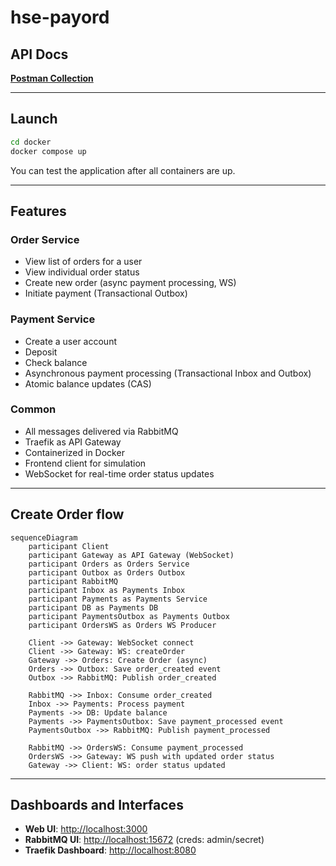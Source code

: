 # hse-payord

## API Docs

**[Postman Collection](https://web.postman.co/workspace/d3b4d30f-3bd9-4ad3-ae0c-87535d10ed59)**

---

## Launch

```bash
cd docker
docker compose up
```
You can test the application after all containers are up.

---

## Features

### Order Service

- View list of orders for a user
- View individual order status
- Create new order (async payment processing, WS)
- Initiate payment (Transactional Outbox)

### Payment Service

- Create a user account
- Deposit
- Check balance
- Asynchronous payment processing (Transactional Inbox and Outbox)
- Atomic balance updates (CAS)

### Common

- All messages delivered via RabbitMQ
- Traefik as API Gateway
- Containerized in Docker
- Frontend client for simulation
- WebSocket for real-time order status updates

---

## Create Order flow

```mermaid
sequenceDiagram
    participant Client
    participant Gateway as API Gateway (WebSocket)
    participant Orders as Orders Service
    participant Outbox as Orders Outbox
    participant RabbitMQ
    participant Inbox as Payments Inbox
    participant Payments as Payments Service
    participant DB as Payments DB
    participant PaymentsOutbox as Payments Outbox
    participant OrdersWS as Orders WS Producer

    Client ->> Gateway: WebSocket connect
    Client ->> Gateway: WS: createOrder
    Gateway ->> Orders: Create Order (async)
    Orders ->> Outbox: Save order_created event
    Outbox ->> RabbitMQ: Publish order_created

    RabbitMQ ->> Inbox: Consume order_created
    Inbox ->> Payments: Process payment
    Payments ->> DB: Update balance
    Payments ->> PaymentsOutbox: Save payment_processed event
    PaymentsOutbox ->> RabbitMQ: Publish payment_processed

    RabbitMQ ->> OrdersWS: Consume payment_processed
    OrdersWS ->> Gateway: WS push with updated order status
    Gateway ->> Client: WS: order status updated
```

---

## Dashboards and Interfaces

- **Web UI**: [http://localhost:3000](http://localhost:3000)
- **RabbitMQ UI**: [http://localhost:15672](http://localhost:15672) (creds: admin/secret)
- **Traefik Dashboard**: [http://localhost:8080](http://localhost:8080)
